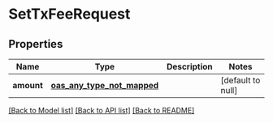# SetTxFeeRequest
## Properties

| Name | Type | Description | Notes |
|------------ | ------------- | ------------- | -------------|
| **amount** | [**oas_any_type_not_mapped**](.md) |  | [default to null] |

[[Back to Model list]](../README.md#documentation-for-models) [[Back to API list]](../README.md#documentation-for-api-endpoints) [[Back to README]](../README.md)

